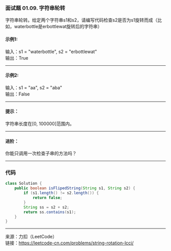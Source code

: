 ### 面试题 01.09. 字符串轮转     
字符串轮转。给定两个字符串s1和s2，请编写代码检查s2是否为s1旋转而成（比如，waterbottle是erbottlewat旋转后的字符串）



#### 示例1:    
输入：s1 = "waterbottle", s2 = "erbottlewat"              
输出：True

****

#### 示例2:     
输入：s1 = "aa", s2 = "aba"           
输出：False

****

#### 提示：
字符串长度在[0, 100000]范围内。


****

#### 进阶：   
你能只调用一次检查子串的方法吗？      

*****

### 代码


```java
class Solution {
    public boolean isFlipedString(String s1, String s2) {
        if (s1.length() != s2.length()) {
            return false;
        }
        String ss = s2 + s2;
        return ss.contains(s1);
    }
}
```


****

来源：力扣（LeetCode）    
链接：https://leetcode-cn.com/problems/string-rotation-lcci/


































































